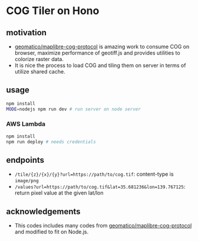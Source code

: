 # COG Tiler on Hono

## motivation

- [geomatico/maplibre-cog-protocol](https://github.com/geomatico/maplibre-cog-protocol) is amazing work to consume COG on browser, maximize performance of geotiff.js and provides utilities to colorize raster data.
- It is nice the process to load COG and tiling them on server in terms of utilize shared cache.

## usage

```sh
npm install
MODE=nodejs npm run dev # run server on node server
```

### AWS Lambda

```sh
npm install
npm run deploy # needs credentials
```

## endpoints

- `/tile/{z}/{x}/{y}?url=https://path/to/cog.tif`: content-type is `image/png`
- `/values?url=https://path/to/cog.tif&lat=35.681236&lon=139.767125`: return pixel value at the given lat/lon

## acknowledgements

- This codes includes many codes from [geomatico/maplibre-cog-protocol](https://github.com/geomatico/maplibre-cog-protocol) and modified to fit on Node.js.
